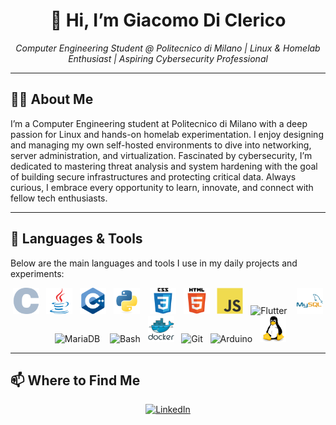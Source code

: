 <h1 align="center">👋 Hi, I’m Giacomo Di Clerico</h1>

<p align="center">
  <em>Computer Engineering Student @ Politecnico di Milano | Linux &amp; Homelab Enthusiast | Aspiring Cybersecurity Professional</em>
</p>

---

## 🧑‍💻 About Me

I’m a Computer Engineering student at Politecnico di Milano with a deep passion for Linux and hands-on homelab experimentation. I enjoy designing and managing my own self-hosted environments to dive into networking, server administration, and virtualization. Fascinated by cybersecurity, I’m dedicated to mastering threat analysis and system hardening with the goal of building secure infrastructures and protecting critical data. Always curious, I embrace every opportunity to learn, innovate, and connect with fellow tech enthusiasts.

---

## 🚀 Languages &amp; Tools

Below are the main languages and tools I use in my daily projects and experiments:

<p align="center">
  <!-- Programming Languages -->
  <a target="_blank">
    <img src="https://raw.githubusercontent.com/devicons/devicon/master/icons/c/c-original.svg" alt="C" width="42" height="42" />
  </a>
  &nbsp;
  <a target="_blank">
    <img src="https://raw.githubusercontent.com/devicons/devicon/master/icons/java/java-original.svg" alt="Java" width="42" height="42" />
  </a>
  &nbsp;
  <a target="_blank">
    <img src="https://raw.githubusercontent.com/devicons/devicon/master/icons/cplusplus/cplusplus-original.svg" alt="C++" width="42" height="42" />
  </a>
  &nbsp;
  <a target="_blank">
    <img src="https://raw.githubusercontent.com/devicons/devicon/master/icons/python/python-original.svg" alt="Python" width="42" height="42" />
  </a>
  &nbsp;&nbsp;
  <!-- Web & UI -->
  <a target="_blank">
    <img src="https://raw.githubusercontent.com/devicons/devicon/master/icons/css3/css3-original-wordmark.svg" alt="CSS3" width="42" height="42" />
  </a>
  &nbsp;
  <a target="_blank">
    <img src="https://raw.githubusercontent.com/devicons/devicon/master/icons/html5/html5-original-wordmark.svg" alt="HTML5" width="42" height="42" />
  </a>
  &nbsp;
  <a  target="_blank">
    <img src="https://raw.githubusercontent.com/devicons/devicon/master/icons/javascript/javascript-original.svg" alt="JavaScript" width="42" height="42" />
  </a>
  &nbsp;
  <a target="_blank">
    <img src="https://www.vectorlogo.zone/logos/flutterio/flutterio-icon.svg" alt="Flutter" width="42" height="42" />
  </a>
  &nbsp;&nbsp;
  <!-- Databases -->
  <a  target="_blank">
    <img src="https://raw.githubusercontent.com/devicons/devicon/master/icons/mysql/mysql-original-wordmark.svg" alt="MySQL" width="42" height="42" />
  </a>
  &nbsp;
  <a target="_blank">
    <img src="https://www.vectorlogo.zone/logos/mariadb/mariadb-icon.svg" alt="MariaDB" width="42" height="42" />
  </a>
  &nbsp;&nbsp;
  <!-- Scripting & DevOps -->
  <a target="_blank">
    <img src="https://bashlogo.com/img/symbol/svg/full_colored_dark.svg" alt="Bash" width="42" height="42" />
  </a>
  &nbsp;
  <a target="_blank">
    <img src="https://raw.githubusercontent.com/devicons/devicon/master/icons/docker/docker-original-wordmark.svg" alt="Docker" width="42" height="42" />
  </a>
  &nbsp;
  <a target="_blank">
    <img src="https://www.vectorlogo.zone/logos/git-scm/git-scm-icon.svg" alt="Git" width="42" height="42" />
  </a>
  &nbsp;
  <a  target="_blank">
    <img src="https://cdn.worldvectorlogo.com/logos/arduino-1.svg" alt="Arduino" width="42" height="42" />
  </a>
  &nbsp;
  <a target="_blank">
    <img src="https://raw.githubusercontent.com/devicons/devicon/master/icons/linux/linux-original.svg" alt="Linux" width="42" height="42" />
  </a>
</p>

---

## 📫 Where to Find Me

<p align="center">
  <a href="https://www.linkedin.com/in/giacomodiclerico" target="_blank">
    <img src="https://img.shields.io/badge/LinkedIn-Connect?style=for-the-badge&logo=linkedin&logoColor=white&color=%230A77B6" alt="LinkedIn" />
  </a>
</p>
